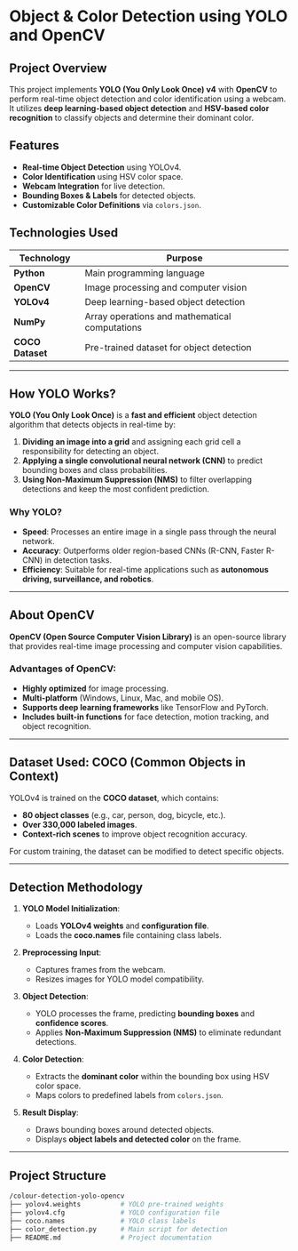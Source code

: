 # Object & Color Detection using YOLO and OpenCV

## Project Overview
This project implements **YOLO (You Only Look Once) v4** with **OpenCV** to perform real-time object detection and color identification using a webcam. It utilizes **deep learning-based object detection** and **HSV-based color recognition** to classify objects and determine their dominant color. 

## Features
- **Real-time Object Detection** using YOLOv4.
- **Color Identification** using HSV color space.
- **Webcam Integration** for live detection.
- **Bounding Boxes & Labels** for detected objects.
- **Customizable Color Definitions** via `colors.json`.

## Technologies Used
| Technology  | Purpose |
|-------------|---------|
| **Python**  | Main programming language |
| **OpenCV**  | Image processing and computer vision |
| **YOLOv4**  | Deep learning-based object detection |
| **NumPy**   | Array operations and mathematical computations |
| **COCO Dataset** | Pre-trained dataset for object detection |

---

## How YOLO Works?
**YOLO (You Only Look Once)** is a **fast and efficient** object detection algorithm that detects objects in real-time by:
1. **Dividing an image into a grid** and assigning each grid cell a responsibility for detecting an object.
2. **Applying a single convolutional neural network (CNN)** to predict bounding boxes and class probabilities.
3. **Using Non-Maximum Suppression (NMS)** to filter overlapping detections and keep the most confident prediction.

### Why YOLO?
- **Speed**: Processes an entire image in a single pass through the neural network.
- **Accuracy**: Outperforms older region-based CNNs (R-CNN, Faster R-CNN) in detection tasks.
- **Efficiency**: Suitable for real-time applications such as **autonomous driving, surveillance, and robotics**.

---

## About OpenCV
**OpenCV (Open Source Computer Vision Library)** is an open-source library that provides real-time image processing and computer vision capabilities.

### Advantages of OpenCV:
- **Highly optimized** for image processing.
- **Multi-platform** (Windows, Linux, Mac, and mobile OS).
- **Supports deep learning frameworks** like TensorFlow and PyTorch.
- **Includes built-in functions** for face detection, motion tracking, and object recognition.

---

## Dataset Used: COCO (Common Objects in Context)
YOLOv4 is trained on the **COCO dataset**, which contains:
- **80 object classes** (e.g., car, person, dog, bicycle, etc.).
- **Over 330,000 labeled images**.
- **Context-rich scenes** to improve object recognition accuracy.

For custom training, the dataset can be modified to detect specific objects.

---

## Detection Methodology
1. **YOLO Model Initialization**:  
   - Loads **YOLOv4 weights** and **configuration file**.
   - Loads the **coco.names** file containing class labels.

2. **Preprocessing Input**:  
   - Captures frames from the webcam.  
   - Resizes images for YOLO model compatibility.  

3. **Object Detection**:  
   - YOLO processes the frame, predicting **bounding boxes** and **confidence scores**.  
   - Applies **Non-Maximum Suppression (NMS)** to eliminate redundant detections.  

4. **Color Detection**:  
   - Extracts the **dominant color** within the bounding box using HSV color space.  
   - Maps colors to predefined labels from `colors.json`.  

5. **Result Display**:  
   - Draws bounding boxes around detected objects.  
   - Displays **object labels and detected color** on the frame.  

---

## Project Structure
```bash
/colour-detection-yolo-opencv
├── yolov4.weights          # YOLO pre-trained weights
├── yolov4.cfg              # YOLO configuration file
├── coco.names              # YOLO class labels
├── color_detection.py      # Main script for detection
├── README.md               # Project documentation
